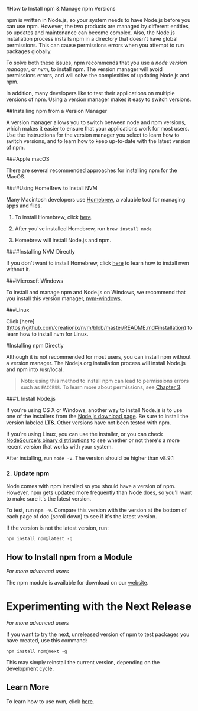 <!--
title: 02 - How to install npm & manage npm versions 
-->

#How to Install npm & Manage npm Versions

npm is written in Node.js, so your system needs to have Node.js before you can use npm. However, the two products are managed by different entities, so updates and maintenance can become complex. Also, the Node.js installation process installs npm in a directory that doesn't have global permissions. This can cause permissions errors when you attempt to run packages globally. 

To solve both these issues, npm recommends that you use a *node version manager*, or *nvm*, to install npm. The version manager will avoid permissions errors, and will solve the complexities of updating Node.js and npm. 

In addition, many developers like to test their applications on multiple versions of npm. Using a version manager makes it easy to switch versions.

##Installing npm from a Version Manager 

A version manager allows you to switch between node and npm versions, which makes it easier to ensure that your applications work for most users. Use the instructions for the version manager you select to learn how to switch versions, and to learn how to keep up-to-date with the latest version of npm. 

###Apple macOS 

There are several recommended approaches for installing npm for the MacOS. 

####Using HomeBrew to Install NVM

Many Macintosh developers use [Homebrew](https://brew.sh/), a valuable tool for managing apps and files.  

1. To install Homebrew, click [here](https://docs.brew.sh/Installation.html).

2. After you've installed Homebrew, run `brew install node` 

3. Homebrew will install Node.js and npm. 

####Installing NVM Directly

If you don't want to install Homebrew, click [here](https://github.com/creationix/nvm/blob/master/README.md#installation) to learn how to install nvm without it. 

###Microsoft Windows
 
To install and manage npm and Node.js on Windows, we recommend that you install this version manager, [nvm-windows](https://github.com/coreybutler/nvm-windows).

###Linux

Click [here] (https://github.com/creationix/nvm/blob/master/README.md#installation) to learn how to install nvm for Linux.

#Installing npm Directly

Although it is not recommended for most users, you can install npm without a version manager. The Nodejs.org installation process will install Node.js and npm into /usr/local. 

> Note: using this method to install npm can lead to permissions errors such as `EACCESS`. To learn more about permissions, see [Chapter 3](https://docs.npmjs.com/getting-started/fixing-npm-permissions).

###1. Install Node.js 

If you're using OS X or Windows, another way to install Node.js is to use one of the installers from the [Node.js download page](https://nodejs.org/en/download/). Be sure to install the version labeled **LTS**. Other versions have not been tested with npm. 
	
If you're using Linux, you can use the installer, or you can check [NodeSource's binary distributions](https://github.com/nodesource/distributions) to see whether or not there's a more recent version that works with your system.
	
After installing, run `node -v`. The version should be higher than v8.9.1

### 2. Update npm

Node comes with npm installed so you should have a version of npm. 
However, npm gets updated more frequently than Node does, so you'll want to make sure it's the latest version.

To test,  run `npm -v`. Compare this version with the version at the bottom of each page of doc (scroll down) to see if it's the latest version.

If the version is not the latest version, run:

`npm install npm@latest -g`

## How to Install npm from a Module

*For more advanced users*

The npm module is available for download on our [website](https://registry.npmjs.org/npm/-/npm-{VERSION}.tgz).

# Experimenting with the Next Release 

*For more advanced users*

If you want to try the next, unreleased version of npm to test packages you have created, use this command:

`npm install npm@next -g`

This may simply reinstall the current version, depending on the development cycle. 

## Learn More

To learn how to use nvm, click [here](https://github.com/creationix/nvm/blob/master/README.md#usage).

